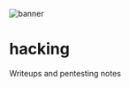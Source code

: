 ![banner](https://user-images.githubusercontent.com/86152883/234111065-15c965b6-d7cb-4428-a5ca-bf51bed480af.png)

# hacking
Writeups and pentesting notes

